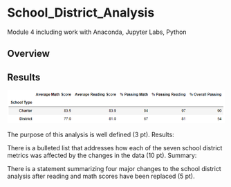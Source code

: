 # School_District_Analysis
Module 4 including work with Anaconda, Jupyter Labs, Python

## Overview


## Results
![test](/resources/Summary_by_Type(Challenge).PNG)


<!---There is a title, and there are multiple sections (2 pt).
<!---Each section has a heading and subheading (3 pt).
<!---Links to images are working, and code is formatted and displayed correctly (2 pt).
<!---Analysis (18 points)
<!---The written analysis has the following:
Overview of the school district analysis:--->

The purpose of this analysis is well defined (3 pt).
Results:

There is a bulleted list that addresses how each of the seven school district metrics was affected by the changes in the data (10 pt).
Summary:

There is a statement summarizing four major changes to the school district analysis after reading and math scores have been replaced (5 pt).
